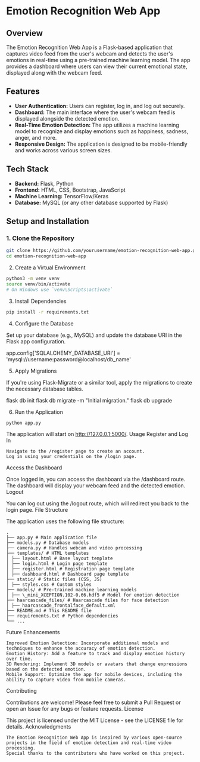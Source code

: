 # Emotion Recognition Web App

## Overview

The Emotion Recognition Web App is a Flask-based application that captures video feed from the user's webcam and detects the user's emotions in real-time using a pre-trained machine learning model. The app provides a dashboard where users can view their current emotional state, displayed along with the webcam feed.

## Features

- **User Authentication:** Users can register, log in, and log out securely.
- **Dashboard:** The main interface where the user's webcam feed is displayed alongside the detected emotion.
- **Real-Time Emotion Detection:** The app utilizes a machine learning model to recognize and display emotions such as happiness, sadness, anger, and more.
- **Responsive Design:** The application is designed to be mobile-friendly and works across various screen sizes.

## Tech Stack

- **Backend:** Flask, Python
- **Frontend:** HTML, CSS, Bootstrap, JavaScript
- **Machine Learning:** TensorFlow/Keras
- **Database:** MySQL (or any other database supported by Flask)

## Setup and Installation

### 1. Clone the Repository

```bash
git clone https://github.com/yourusername/emotion-recognition-web-app.git
cd emotion-recognition-web-app
```

2. Create a Virtual Environment


```bash
python3 -m venv venv
source venv/bin/activate 
# On Windows use `venv\Scripts\activate`
```
3. Install Dependencies

```bash
pip install -r requirements.txt
```
4. Configure the Database

Set up your database (e.g., MySQL) and update the database URI in the Flask app configuration.

app.config['SQLALCHEMY_DATABASE_URI'] = 'mysql://username:password@localhost/db_name'

5. Apply Migrations

If you're using Flask-Migrate or a similar tool, apply the migrations to create the necessary database tables.

flask db init
flask db migrate -m "Initial migration."
flask db upgrade

6. Run the Application

```bash
python app.py
```
The application will start on http://127.0.0.1:5000/.
Usage
Register and Log In

    Navigate to the /register page to create an account.
    Log in using your credentials on the /login page.

Access the Dashboard

Once logged in, you can access the dashboard via the /dashboard route. The dashboard will display your webcam feed and the detected emotion.
Logout

You can log out using the /logout route, which will redirect you back to the login page.
File Structure

The application uses the following file structure:
```plaintext
.
├── app.py # Main application file
├── models.py # Database models
├── camera.py # Handles webcam and video processing
├── templates/ # HTML templates
│ ├── layout.html # Base layout template
│ ├── login.html # Login page template
│ ├── register.html # Registration page template
│ ├── dashboard.html # Dashboard page template
├── static/ # Static files (CSS, JS)
│ ├── styles.css # Custom styles
├── models/ # Pre-trained machine learning models
│ ├── \_mini_XCEPTION.102-0.66.hdf5 # Model for emotion detection
├── haarcascade_files/ # Haarcascade files for face detection
│ ├── haarcascade_frontalface_default.xml
├── README.md # This README file
├── requirements.txt # Python dependencies
└── ...
```

Future Enhancements

    Improved Emotion Detection: Incorporate additional models and techniques to enhance the accuracy of emotion detection.
    Emotion History: Add a feature to track and display emotion history over time.
    3D Rendering: Implement 3D models or avatars that change expressions based on the detected emotion.
    Mobile Support: Optimize the app for mobile devices, including the ability to capture video from mobile cameras.

Contributing

Contributions are welcome! Please feel free to submit a Pull Request or open an Issue for any bugs or feature requests.
License

This project is licensed under the MIT License - see the LICENSE file for details.
Acknowledgments

    The Emotion Recognition Web App is inspired by various open-source projects in the field of emotion detection and real-time video processing.
    Special thanks to the contributors who have worked on this project.

